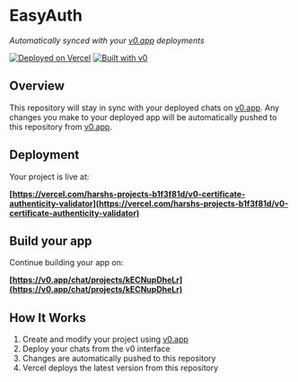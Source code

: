 # EasyAuth

*Automatically synced with your [v0.app](https://v0.app) deployments*

[![Deployed on Vercel](https://img.shields.io/badge/Deployed%20on-Vercel-black?style=for-the-badge&logo=vercel)](https://vercel.com/harshs-projects-b1f3f81d/v0-certificate-authenticity-validator)
[![Built with v0](https://img.shields.io/badge/Built%20with-v0.app-black?style=for-the-badge)](https://v0.app/chat/projects/kECNupDheLr)

## Overview

This repository will stay in sync with your deployed chats on [v0.app](https://v0.app).
Any changes you make to your deployed app will be automatically pushed to this repository from [v0.app](https://v0.app).

## Deployment

Your project is live at:

**[https://vercel.com/harshs-projects-b1f3f81d/v0-certificate-authenticity-validator](https://vercel.com/harshs-projects-b1f3f81d/v0-certificate-authenticity-validator)**

## Build your app

Continue building your app on:

**[https://v0.app/chat/projects/kECNupDheLr](https://v0.app/chat/projects/kECNupDheLr)**

## How It Works

1. Create and modify your project using [v0.app](https://v0.app)
2. Deploy your chats from the v0 interface
3. Changes are automatically pushed to this repository
4. Vercel deploys the latest version from this repository
